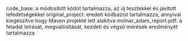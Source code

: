 code_base: a módosított kódot tartalmazza, az új tesztekkel és javított lefedetségekkel
original_project: eredeti kódbázist tartalmazza, annyival kiegészítve hogy Maven projekté lett alakítva
molnar_adam_report.pdf: a feladat leírását, megvalósítását, kezdeti és végső mérések eredményét tartalmazza

